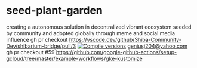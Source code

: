 # seed-plant-garden
creating a autonomous solution in decentralized vibrant ecosystem seeded by community and adopted globally through meme and social media influence
gh pr checkout https://vscode.dev/github/Shiba-Community-Dev/shibarium-bridge/pull/3
[![Compile versions](https://github.com/google-github-actions/setup-cloud-sdk/actions/workflows/compile-versions.yml/badge.svg?branch=main)](https://github.com/google-github-actions/setup-cloud-sdk/actions/workflows/compile-versions.yml)
geniusj204@yahoo.com
gh pr checkout #59
https://github.com/google-github-actions/setup-gcloud/tree/master/example-workflows/gke-kustomize
